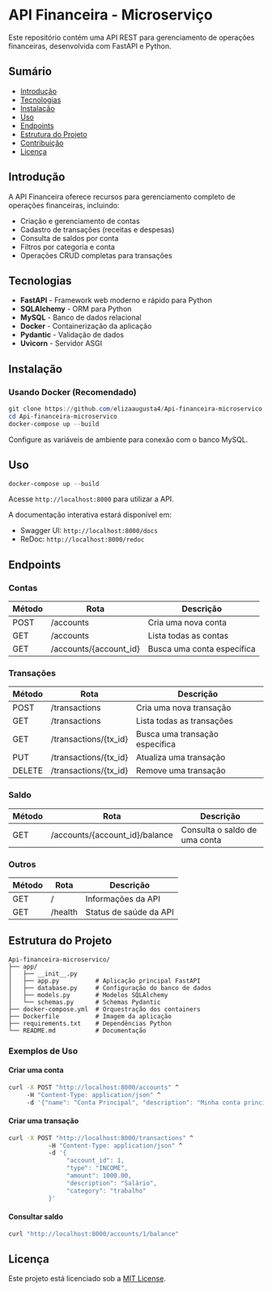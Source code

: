 # API Financeira - Microserviço

Este repositório contém uma API REST para gerenciamento de operações financeiras, desenvolvida com FastAPI e Python.

## Sumário

- [Introdução](#introdução)
- [Tecnologias](#tecnologias)
- [Instalação](#instalação)
- [Uso](#uso)
- [Endpoints](#endpoints)
- [Estrutura do Projeto](#estrutura-do-projeto)
- [Contribuição](#contribuição)
- [Licença](#licença)

## Introdução

A API Financeira oferece recursos para gerenciamento completo de operações financeiras, incluindo:
- Criação e gerenciamento de contas
- Cadastro de transações (receitas e despesas)
- Consulta de saldos por conta
- Filtros por categoria e conta
- Operações CRUD completas para transações

## Tecnologias

- **FastAPI** - Framework web moderno e rápido para Python
- **SQLAlchemy** - ORM para Python
- **MySQL** - Banco de dados relacional
- **Docker** - Containerização da aplicação
- **Pydantic** - Validação de dados
- **Uvicorn** - Servidor ASGI

## Instalação

### Usando Docker (Recomendado)

```powershell
git clone https://github.com/elizaaugusta4/Api-financeira-microservico.git
cd Api-financeira-microservico
docker-compose up --build
```

Configure as variáveis de ambiente para conexão com o banco MySQL.

## Uso

```powershell
docker-compose up --build
```

Acesse `http://localhost:8000` para utilizar a API.

A documentação interativa estará disponível em:
- Swagger UI: `http://localhost:8000/docs`
- ReDoc: `http://localhost:8000/redoc`

## Endpoints

### Contas

| Método | Rota                    | Descrição                    |
|--------|-------------------------|------------------------------|
| POST   | /accounts               | Cria uma nova conta          |
| GET    | /accounts               | Lista todas as contas        |
| GET    | /accounts/{account_id}  | Busca uma conta específica   |

### Transações

| Método | Rota                        | Descrição                      |
|--------|-----------------------------|--------------------------------|
| POST   | /transactions               | Cria uma nova transação        |
| GET    | /transactions               | Lista todas as transações      |
| GET    | /transactions/{tx_id}       | Busca uma transação específica |
| PUT    | /transactions/{tx_id}       | Atualiza uma transação         |
| DELETE | /transactions/{tx_id}       | Remove uma transação           |

### Saldo

| Método | Rota                          | Descrição                    |
|--------|-------------------------------|------------------------------|
| GET    | /accounts/{account_id}/balance| Consulta o saldo de uma conta|

### Outros

| Método | Rota     | Descrição               |
|--------|----------|-------------------------|
| GET    | /        | Informações da API      |
| GET    | /health  | Status de saúde da API  |

## Estrutura do Projeto

```
Api-financeira-microservico/
├── app/
│   ├── __init__.py
│   ├── app.py          # Aplicação principal FastAPI
│   ├── database.py     # Configuração do banco de dados
│   ├── models.py       # Modelos SQLAlchemy
│   └── schemas.py      # Schemas Pydantic
├── docker-compose.yml  # Orquestração dos containers
├── Dockerfile          # Imagem da aplicação
├── requirements.txt    # Dependências Python
└── README.md           # Documentação
```

### Exemplos de Uso

#### Criar uma conta
```bash
curl -X POST "http://localhost:8000/accounts" ^
     -H "Content-Type: application/json" ^
     -d '{"name": "Conta Principal", "description": "Minha conta principal"}'
```

#### Criar uma transação
```bash
curl -X POST "http://localhost:8000/transactions" ^
           -H "Content-Type: application/json" ^
           -d '{
                "account_id": 1,
                "type": "INCOME",
                "amount": 1000.00,
                "description": "Salário",
                "category": "trabalho"
           }'
```

#### Consultar saldo
```bash
curl "http://localhost:8000/accounts/1/balance"
```

## Licença

Este projeto está licenciado sob a [MIT License](LICENSE).
